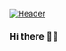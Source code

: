 [![Header](https://raw.githubusercontent.com/MartinHeinz/vermatanu/vermatanu/readme_header.png "Header")](https://)

### Hi there 👋🏻   <!--<img src="wave.gif" width="30px"> -->


<!--
**vermatanu/vermatanu** is a ✨ _special_ ✨ repository because its `README.md` (this file) appears on your GitHub profile.

Here are some ideas to get you started:

- 🔭 I’m currently working on ...
- 🌱 I’m currently learning ...
- 👯 I’m looking to collaborate on ...
- 🤔 I’m looking for help with ...
- 💬 Ask me about ...
- 📫 How to reach me: ...
- 😄 Pronouns: ...
- ⚡ Fun fact: ...
-->
